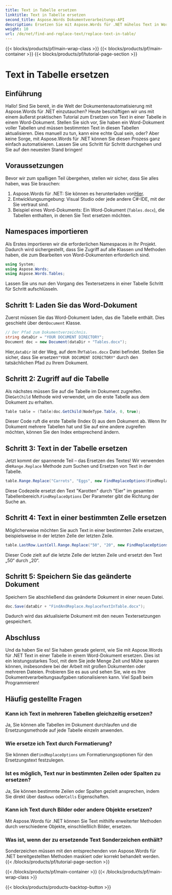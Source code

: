 ```yaml
---
title: Text in Tabelle ersetzen
linktitle: Text in Tabelle ersetzen
second_title: Aspose.Words Dokumentverarbeitungs-API
description: Ersetzen Sie mit Aspose.Words für .NET mühelos Text in Word-Tabellen mit dieser detaillierten Schritt-für-Schritt-Anleitung.
weight: 10
url: /de/net/find-and-replace-text/replace-text-in-table/
---
```


{{< blocks/products/pf/main-wrap-class >}}
{{< blocks/products/pf/main-container >}}
{{< blocks/products/pf/tutorial-page-section >}}

# Text in Tabelle ersetzen

## Einführung

Hallo! Sind Sie bereit, in die Welt der Dokumentenautomatisierung mit Aspose.Words für .NET einzutauchen? Heute beschäftigen wir uns mit einem äußerst praktischen Tutorial zum Ersetzen von Text in einer Tabelle in einem Word-Dokument. Stellen Sie sich vor, Sie haben ein Word-Dokument voller Tabellen und müssen bestimmten Text in diesen Tabellen aktualisieren. Dies manuell zu tun, kann eine echte Qual sein, oder? Aber keine Sorge, mit Aspose.Words für .NET können Sie diesen Prozess ganz einfach automatisieren. Lassen Sie uns Schritt für Schritt durchgehen und Sie auf den neuesten Stand bringen!

## Voraussetzungen

Bevor wir zum spaßigen Teil übergehen, stellen wir sicher, dass Sie alles haben, was Sie brauchen:

1.  Aspose.Words für .NET: Sie können es herunterladen von[Hier](https://releases.aspose.com/words/net/).
2. Entwicklungsumgebung: Visual Studio oder jede andere C#-IDE, mit der Sie vertraut sind.
3. Beispiel eines Word-Dokuments: Ein Word-Dokument (`Tables.docx`), die Tabellen enthalten, in denen Sie Text ersetzen möchten.

## Namespaces importieren

Als Erstes importieren wir die erforderlichen Namespaces in Ihr Projekt. Dadurch wird sichergestellt, dass Sie Zugriff auf alle Klassen und Methoden haben, die zum Bearbeiten von Word-Dokumenten erforderlich sind.

```csharp
using System;
using Aspose.Words;
using Aspose.Words.Tables;
```

Lassen Sie uns nun den Vorgang des Textersetzens in einer Tabelle Schritt für Schritt aufschlüsseln.

## Schritt 1: Laden Sie das Word-Dokument

 Zuerst müssen Sie das Word-Dokument laden, das die Tabelle enthält. Dies geschieht über den`Document` Klasse.

```csharp
// Der Pfad zum Dokumentverzeichnis.
string dataDir = "YOUR DOCUMENT DIRECTORY";
Document doc = new Document(dataDir + "Tables.docx");
```

 Hier,`dataDir` ist der Weg, auf dem Ihr`Tables.docx` Datei befindet. Stellen Sie sicher, dass Sie ersetzen`"YOUR DOCUMENT DIRECTORY"` durch den tatsächlichen Pfad zu Ihrem Dokument.

## Schritt 2: Zugriff auf die Tabelle

 Als nächstes müssen Sie auf die Tabelle im Dokument zugreifen. Die`GetChild` Methode wird verwendet, um die erste Tabelle aus dem Dokument zu erhalten.

```csharp
Table table = (Table)doc.GetChild(NodeType.Table, 0, true);
```

Dieser Code ruft die erste Tabelle (Index 0) aus dem Dokument ab. Wenn Ihr Dokument mehrere Tabellen hat und Sie auf eine andere zugreifen möchten, können Sie den Index entsprechend ändern.

## Schritt 3: Text in der Tabelle ersetzen

 Jetzt kommt der spannende Teil – das Ersetzen des Textes! Wir verwenden die`Range.Replace` Methode zum Suchen und Ersetzen von Text in der Tabelle.

```csharp
table.Range.Replace("Carrots", "Eggs", new FindReplaceOptions(FindReplaceDirection.Forward));
```

 Diese Codezeile ersetzt den Text "Karotten" durch "Eier" im gesamten Tabellenbereich.`FindReplaceOptions` Der Parameter gibt die Richtung der Suche an.

## Schritt 4: Text in einer bestimmten Zelle ersetzen

Möglicherweise möchten Sie auch Text in einer bestimmten Zelle ersetzen, beispielsweise in der letzten Zelle der letzten Zeile.

```csharp
table.LastRow.LastCell.Range.Replace("50", "20", new FindReplaceOptions(FindReplaceDirection.Forward));
```

Dieser Code zielt auf die letzte Zelle der letzten Zeile und ersetzt den Text „50“ durch „20“.

## Schritt 5: Speichern Sie das geänderte Dokument

Speichern Sie abschließend das geänderte Dokument in einer neuen Datei.

```csharp
doc.Save(dataDir + "FindAndReplace.ReplaceTextInTable.docx");
```

Dadurch wird das aktualisierte Dokument mit den neuen Textersetzungen gespeichert.

## Abschluss

Und da haben Sie es! Sie haben gerade gelernt, wie Sie mit Aspose.Words für .NET Text in einer Tabelle in einem Word-Dokument ersetzen. Dies ist ein leistungsstarkes Tool, mit dem Sie jede Menge Zeit und Mühe sparen können, insbesondere bei der Arbeit mit großen Dokumenten oder mehreren Dateien. Probieren Sie es aus und sehen Sie, wie es Ihre Dokumentverarbeitungsaufgaben rationalisieren kann. Viel Spaß beim Programmieren!

## Häufig gestellte Fragen

### Kann ich Text in mehreren Tabellen gleichzeitig ersetzen?
Ja, Sie können alle Tabellen im Dokument durchlaufen und die Ersetzungsmethode auf jede Tabelle einzeln anwenden.

### Wie ersetze ich Text durch Formatierung?
 Sie können die`FindReplaceOptions` um Formatierungsoptionen für den Ersetzungstext festzulegen.

### Ist es möglich, Text nur in bestimmten Zeilen oder Spalten zu ersetzen?
 Ja, Sie können bestimmte Zeilen oder Spalten gezielt ansprechen, indem Sie direkt über das`Rows` oder`Cells` Eigenschaften.

### Kann ich Text durch Bilder oder andere Objekte ersetzen?
Mit Aspose.Words für .NET können Sie Text mithilfe erweiterter Methoden durch verschiedene Objekte, einschließlich Bilder, ersetzen.

### Was ist, wenn der zu ersetzende Text Sonderzeichen enthält?
Sonderzeichen müssen mit den entsprechenden von Aspose.Words für .NET bereitgestellten Methoden maskiert oder korrekt behandelt werden.
{{< /blocks/products/pf/tutorial-page-section >}}

{{< /blocks/products/pf/main-container >}}
{{< /blocks/products/pf/main-wrap-class >}}

{{< blocks/products/products-backtop-button >}}
